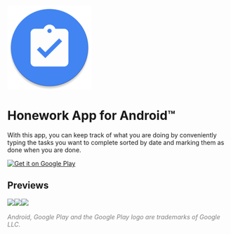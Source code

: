 ![App Icon](https://raw.githubusercontent.com/Domi04151309/HomeworkApp/master/app/src/main/res/mipmap-xxxhdpi/ic_launcher.png)
# Honework App for Android™
With this app, you can keep track of what you are doing by conveniently typing the tasks you want to complete sorted by date and marking them as done when you are done.

<a href='https://play.google.com/store/apps/details?id=io.github.domi04151309.homeworkapp'><img alt='Get it on Google Play' src='https://play.google.com/intl/en_us/badges/images/generic/en_badge_web_generic.png' height="80"/></a>

## Previews
<img src="https://domi04151309.github.io/images/Android/HomeworkApp1.jpg" width="18%" /><img src="https://domi04151309.github.io/images/Android/HomeworkApp2.jpg" width="18%" /><img src="https://domi04151309.github.io/images/Android/HomeworkApp3.jpg" width="18%" />

<i style="color:gray;">Android, Google Play and the Google Play logo are trademarks of Google LLC.</i>
